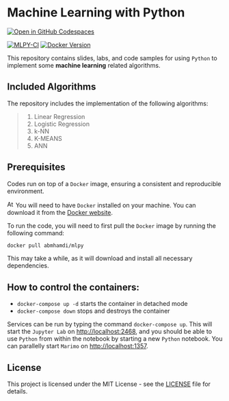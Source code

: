 # Machine Learning with Python

[![Open in GitHub Codespaces](https://github.com/codespaces/badge.svg)](https://github.com/codespaces/new?hide_repo_select=true&ref=main&skip_quickstart=true&machine=standardLinux32gb&repo=537615866&devcontainer_path=.devcontainer%2Fdevcontainer.json&geo=EuropeWest)

[![MLPY-CI](https://github.com/a-mhamdi/mlpy/actions/workflows/mlpy.yml/badge.svg)](https://github.com/a-mhamdi/mlpy/actions/workflows/mlpy.yml)
[![Docker Version](https://img.shields.io/docker/v/abmhamdi/mlpy?sort=semver)](https://hub.docker.com/r/abmhamdi/mlpy)

This repository contains slides, labs, and code samples for using `Python` to implement some **machine learning** related algorithms. 

## Included Algorithms
The repository includes the implementation of the following algorithms:
>1. Linear Regression
>1. Logistic Regression
>1. k-NN
>1. K-MEANS
>1. ANN

## Prerequisites

Codes run on top of a `Docker` image, ensuring a consistent and reproducible environment. 

<img src="https://raw.githubusercontent.com/a-mhamdi/mlpy/main/Attention.svg" alt="Attention" width="16"/> You will need to have `Docker` installed on your machine. You can download it from the [Docker website](https://hub.docker.com).

To run the code, you will need to first pull the `Docker` image by running the following command:

```zsh
docker pull abmhamdi/mlpy
```

This may take a while, as it will download and install all necessary dependencies.

## How to control the containers:

* ```docker-compose up -d``` starts the container in detached mode
* ```docker-compose down``` stops and destroys the container

Services can be run by typing the command `docker-compose up`. This will start the `Jupyter Lab` on [http://localhost:2468](http://localhost:2468), and you should be able to use `Python` from within the notebook by starting a new `Python` notebook. You can parallelly start `Marimo` on [http://localhost:1357](http://localhost:1357).

## License
This project is licensed under the MIT License - see the [LICENSE](./LICENSE) file for details.
